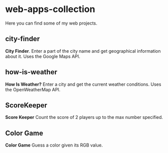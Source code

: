 # web-apps-collection

Here you can find some of my web projects.

<h2>city-finder</h2> <b>City Finder</b>. Enter a part of the city name and get geographical information about it. Uses the Google Maps API.

<h2>how-is-weather</h2> <b>How Is Weather?</b> Enter a city and get the current weather conditions. Uses the OpenWeatherMap API.

<h2>ScoreKeeper</h2> <b>Score Keeper</b> Count the score of 2 players up to the max number specified.

<h2>Color Game</h2> <b>Color Game</b> Guess a color given its RGB value.